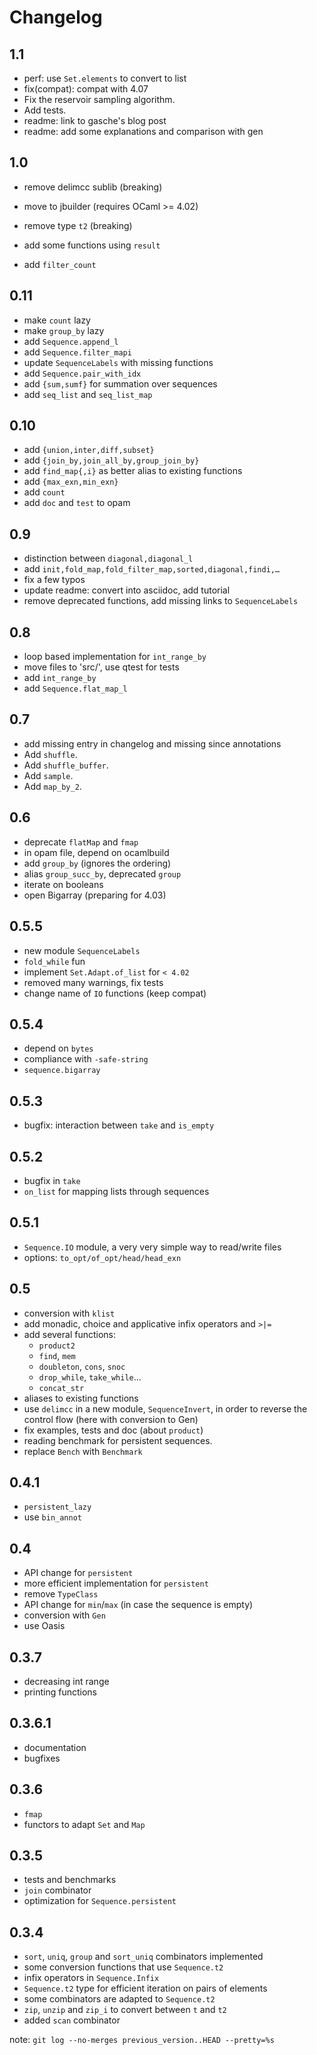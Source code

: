 # Changelog

## 1.1

- perf: use `Set.elements` to convert to list
- fix(compat): compat with 4.07
- Fix the reservoir sampling algorithm.
- Add tests.
- readme: link to gasche's blog post
- readme: add some explanations and comparison with gen

## 1.0 

- remove delimcc sublib (breaking)
- move to jbuilder (requires OCaml >= 4.02)
- remove type `t2` (breaking)

- add some functions using `result`
- add `filter_count`

## 0.11

- make `count` lazy
- make `group_by` lazy
- add `Sequence.append_l`
- add `Sequence.filter_mapi`
- update `SequenceLabels` with missing functions
- add `Sequence.pair_with_idx`
- add `{sum,sumf}` for summation over sequences
- add `seq_list` and `seq_list_map`

## 0.10

- add `{union,inter,diff,subset}`
- add `{join_by,join_all_by,group_join_by}`
- add `find_map{,i}` as better alias to existing functions
- add `{max_exn,min_exn}`
- add `count`
- add `doc` and `test` to opam

## 0.9

- distinction between `diagonal,diagonal_l`
- add `init,fold_map,fold_filter_map,sorted,diagonal,findi,…`
- fix a few typos
- update readme: convert into asciidoc, add tutorial
- remove deprecated functions, add missing links to `SequenceLabels`

## 0.8

- loop based implementation for `int_range_by`
- move files to 'src/', use qtest for tests
- add `int_range_by`
- add `Sequence.flat_map_l`

## 0.7

- add missing entry in changelog and missing since annotations
- Add `shuffle`.
- Add `shuffle_buffer`.
- Add `sample`.
- Add `map_by_2`.

## 0.6

- deprecate `flatMap` and `fmap`
- in opam file, depend on ocamlbuild
- add `group_by` (ignores the ordering)
- alias `group_succ_by`, deprecated `group`
- iterate on booleans
- open Bigarray (preparing for 4.03)

## 0.5.5

- new module `SequenceLabels`
- `fold_while` fun
- implement `Set.Adapt.of_list` for `< 4.02`
- removed many warnings, fix tests
- change name of `IO` functions (keep compat)

## 0.5.4

- depend on `bytes`
- compliance with `-safe-string`
- `sequence.bigarray`

## 0.5.3

- bugfix: interaction between `take` and `is_empty`

## 0.5.2

- bugfix in `take`
- `on_list` for mapping lists through sequences

## 0.5.1

- `Sequence.IO` module, a very very simple way to read/write files
- options: `to_opt/of_opt/head/head_exn`

## 0.5

- conversion with `klist`
- add monadic, choice and applicative infix operators and `>|=`
- add several functions:
  * `product2`
  * `find`, `mem`
  * `doubleton`, `cons`, `snoc`
  * `drop_while`, `take_while`...
  * `concat_str`
- aliases to existing functions
- use `delimcc` in a new module, `SequenceInvert`, in order to reverse the
  control flow (here with conversion to Gen)
- fix examples, tests and doc (about `product`)
- reading benchmark for persistent sequences.
- replace `Bench` with `Benchmark`

## 0.4.1

- `persistent_lazy`
- use `bin_annot`

## 0.4

- API change for `persistent`
- more efficient implementation for `persistent`
- remove `TypeClass`
- API change for `min`/`max` (in case the sequence is empty)
- conversion with `Gen`
- use Oasis

## 0.3.7

- decreasing int range
- printing functions

## 0.3.6.1

- documentation
- bugfixes

## 0.3.6

- `fmap`
- functors to adapt `Set` and `Map`

## 0.3.5

- tests and benchmarks
- `join` combinator
- optimization for `Sequence.persistent`

## 0.3.4

- `sort`, `uniq`, `group` and `sort_uniq` combinators implemented
- some conversion functions that use `Sequence.t2`
- infix operators in `Sequence.Infix`
- `Sequence.t2` type for efficient iteration on pairs of elements
- some combinators are adapted to `Sequence.t2`
- `zip`, `unzip` and `zip_i` to convert between `t` and `t2`
- added `scan` combinator

note: `git log --no-merges previous_version..HEAD --pretty=%s`
